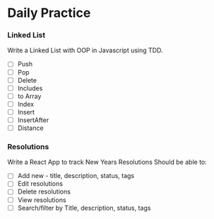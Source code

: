 # Daily Practice

### Linked List

Write a Linked List with OOP in Javascript using TDD.
- [ ] Push
- [ ] Pop
- [ ] Delete
- [ ] Includes
- [ ] to Array
- [ ] Index
- [ ] Insert
- [ ] InsertAfter
- [ ] Distance

### Resolutions

Write a React App to track New Years Resolutions
Should be able to:

- [ ] Add new - title, description, status, tags
- [ ] Edit resolutions
- [ ] Delete resolutions
- [ ] View resolutions
- [ ] Search/filter by Title, description, status, tags
